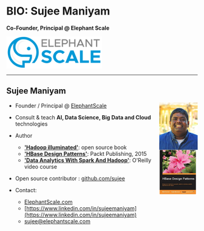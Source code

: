 # BIO: Sujee Maniyam

**Co-Founder, Principal @ Elephant Scale**

<img src="../assets/images/logos/elephantscale-logo-2.png" style="width:50%;" />

---

## Sujee Maniyam

<img src="../assets/images/people/sujee-maniyam-1.jpg" style="width:20%;float:right;" />
<img src="../assets/images/books/hbase-design-patterns.png" style="width:20%;float:right;clear:both;" />

* Founder / Principal @ [ElephantScale](http://elephantscale.com)

* Consult & teach **AI, Data Science, Big Data and Cloud** technologies

* Author
    - [__'Hadoop illuminated'__](http://hadoopilluminated.com/):  open source book
    - [__'HBase Design Patterns'__](https://www.packtpub.com/big-data-and-business-intelligence/hbase-design-patterns): Packt Publishing, 2015
    - [__'Data Analytics With Spark And Hadoop'__](http://shop.oreilly.com/product/0636920052616.do):  O'Reilly video course

* Open source contributor : [github.com/sujee](https://github.com/sujee)

* Contact:
    - [ElephantScale.com](http://elephantscale.com)
    - [https://www.linkedin.com/in/sujeemaniyam](https://www.linkedin.com/in/sujeemaniyam)
    - sujee@elephantscale.com
